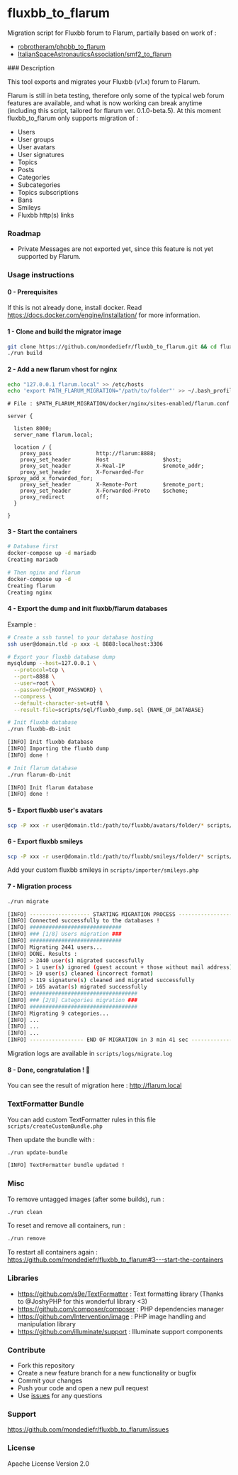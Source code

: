 # fluxbb_to_flarum

Migration script for Fluxbb forum to Flarum, partially based on work of :

- [robrotheram/phpbb_to_flarum](https://github.com/robrotheram/phpbb_to_flarum)
- [ItalianSpaceAstronauticsAssociation/smf2_to_flarum](https://github.com/ItalianSpaceAstronauticsAssociation/smf2_to_flarum)

### Description

This tool exports and migrates your Fluxbb (v1.x) forum to Flarum.

Flarum is still in beta testing, therefore only some of the typical web forum features are available, and what is now working can break anytime
(including this script, tailored for flarum ver. 0.1.0-beta.5). At this moment fluxbb_to_flarum only supports migration of :

- Users
- User groups
- User avatars
- User signatures
- Topics
- Posts
- Categories
- Subcategories
- Topics subscriptions
- Bans
- Smileys
- Fluxbb http(s) links

### Roadmap

- Private Messages are not exported yet, since this feature is not yet supported by Flarum.

### Usage instructions

#### 0 - Prerequisites

If this is not already done, install docker. Read https://docs.docker.com/engine/installation/ for more information.

#### 1 - Clone and build the migrator image

```bash
git clone https://github.com/mondediefr/fluxbb_to_flarum.git && cd fluxbb_to_flarum
./run build
```

#### 2 - Add a new flarum vhost for nginx

```bash
echo "127.0.0.1 flarum.local" >> /etc/hosts
echo 'export PATH_FLARUM_MIGRATION="/path/to/folder"' >> ~/.bash_profile
```

```nginx
# File : $PATH_FLARUM_MIGRATION/docker/nginx/sites-enabled/flarum.conf

server {

  listen 8000;
  server_name flarum.local;

  location / {
    proxy_pass              http://flarum:8888;
    proxy_set_header        Host                 $host;
    proxy_set_header        X-Real-IP            $remote_addr;
    proxy_set_header        X-Forwarded-For      $proxy_add_x_forwarded_for;
    proxy_set_header        X-Remote-Port        $remote_port;
    proxy_set_header        X-Forwarded-Proto    $scheme;
    proxy_redirect          off;
  }

}
```

#### 3 - Start the containers

```bash
# Database first
docker-compose up -d mariadb
Creating mariadb

# Then nginx and flarum
docker-compose up -d
Creating flarum
Creating nginx
```

#### 4 - Export the dump and init fluxbb/flarum databases

Example :

```bash
# Create a ssh tunnel to your database hosting
ssh user@domain.tld -p xxx -L 8888:localhost:3306

# Export your fluxbb database dump
mysqldump --host=127.0.0.1 \
  --protocol=tcp \
  --port=8888 \
  --user=root \
  --password={ROOT_PASSWORD} \
  --compress \
  --default-character-set=utf8 \
  --result-file=scripts/sql/fluxbb_dump.sql {NAME_OF_DATABASE}

# Init fluxbb database
./run fluxbb-db-init

[INFO] Init fluxbb database
[INFO] Importing the fluxbb dump
[INFO] done !

# Init flarum database
./run flarum-db-init

[INFO] Init flarum database
[INFO] done !
```

#### 5 - Export fluxbb user's avatars

```bash
scp -P xxx -r user@domain.tld:/path/to/fluxbb/avatars/folder/* scripts/avatars
```

#### 6 - Export fluxbb smileys

```bash
scp -P xxx -r user@domain.tld:/path/to/fluxbb/smileys/folder/* scripts/smileys
```

Add your custom fluxbb smileys in `scripts/importer/smileys.php`

#### 7 - Migration process

```bash
./run migrate

[INFO] ------------------- STARTING MIGRATION PROCESS -------------------
[INFO] Connected successfully to the databases !
[INFO] #############################
[INFO] ### [1/8] Users migration ###
[INFO] #############################
[INFO] Migrating 2441 users...
[INFO] DONE. Results :
[INFO] > 2440 user(s) migrated successfully
[INFO] > 1 user(s) ignored (guest account + those without mail address)
[INFO] > 19 user(s) cleaned (incorrect format)
[INFO] > 119 signature(s) cleaned and migrated successfully
[INFO] > 165 avatar(s) migrated successfully
[INFO] ##################################
[INFO] ### [2/8] Categories migration ###
[INFO] ##################################
[INFO] Migrating 9 categories...
[INFO] ...
[INFO] ...
[INFO] ...
[INFO] ----------------- END OF MIGRATION in 3 min 41 sec ---------------
```

Migration logs are available in `scripts/logs/migrate.log`

#### 8 - Done, congratulation ! :tada:

You can see the result of migration here : http://flarum.local

### TextFormatter Bundle

You can add custom TextFormatter rules in this file `scripts/createCustomBundle.php`

Then update the bundle with :

```bash
./run update-bundle

[INFO] TextFormatter bundle updated !
```

### Misc

To remove untagged images (after some builds), run :

```bash
./run clean
```

To reset and remove all containers, run :

```bash
./run remove
```

To restart all containers again : https://github.com/mondediefr/fluxbb_to_flarum#3---start-the-containers

### Libraries

- https://github.com/s9e/TextFormatter : Text formatting library (Thanks to @JoshyPHP for this wonderful library <3)
- https://github.com/composer/composer : PHP dependencies manager
- https://github.com/Intervention/image : PHP image handling and manipulation library
- https://github.com/illuminate/support : Illuminate support components

### Contribute

- Fork this repository
- Create a new feature branch for a new functionality or bugfix
- Commit your changes
- Push your code and open a new pull request
- Use [issues](https://github.com/mondediefr/fluxbb_to_flarum/issues) for any questions

### Support

https://github.com/mondediefr/fluxbb_to_flarum/issues

### License

Apache License Version 2.0
